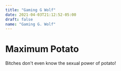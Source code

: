 ```yaml
---
title: "Gaming G Wolf"
date: 2021-04-03T21:12:52-05:00
draft: false
name: "Gaming G. Wolf"
---
```

# Maximum Potato

Bitches don't even know the sexual power of potato!
